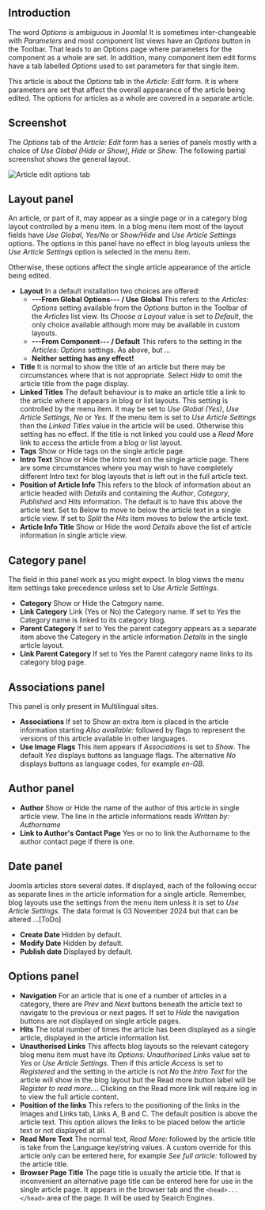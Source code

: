 <!-- Filename:  J6.x:_Article_Options / Display title: Article: Edit - Options -->

## Introduction

The word *Options* is ambiguous in Joomla! It is sometimes inter-changeable
with *Parameters* and most component list views have an *Options* button in
the Toolbar. That leads to an Options page where parameters for the component
as a whole are set. In addition, many component item edit forms have a tab
labelled *Options* used to set parameters for that single item.

This article is about the *Options* tab in the *Article: Edit* form. It is
where parameters are set that affect the overall appearance of the article
being edited. The options for articles as a whole are covered in a separate
article.

## Screenshot

The *Options* tab of the *Article: Edit* form has a series of panels mostly
with a choice of *Use Global (Hide or Show)*, *Hide* or *Show*. The following
partial screenshot shows the general layout.

![Article edit options tab](../../../en/images/articles/articles-edit-options-tab.png)

## Layout panel

An article, or part of it, may appear as a single page or in a category blog
layout controlled by a menu item. In a blog menu item most of the layout fields
have *Use Global*, *Yes/No* or *Show/Hide* and *Use Article Settings* options.
The options in this panel have no effect in blog layouts unless the 
*Use Article Settings* option is selected in the menu item.

Otherwise, these options affect the single article appearance of the article 
being edited. 

- **Layout** In a default installation two choices are offered: 
  - **---From Global Options--- / Use Global** This refers to the 
    *Articles: Options* setting available from the *Options* button in the
    Toolbar of the *Articles* list view. Its *Choose a Layout* value is set
    to *Default*, the only choice available although more may be available in
    custom layouts.
  - **---From Component--- / Default** This refers to the setting in the
    *Articles: Options* settings. As above, but ...
  - **Neither setting has any effect!**
- **Title** It is normal to show the title of an article but there may be
  circumstances where that is not appropriate. Select *Hide* to omit the
  article title from the page display.
- **Linked Titles** The default behaviour is to make an article title a link
  to the article where it appears in blog or list layouts. This setting is
  controlled by the menu item. It may be set to *Use Global (Yes)*,
  *Use Article Settings*, *No* or *Yes*. If the menu item is set to 
  *Use Article Settings* then the *Linked Titles* value in the article will
  be used. Otherwise this setting has no effect. If the title is not linked
  you could use a *Read More* link to access the article from a blog or list
  layout.
- **Tags** Show or Hide tags on the single article page.
- **Intro Text** Show or Hide the Intro text on the single article page. There
  are some circumstances where you may wish to have completely different Intro 
  text for blog layouts that is left out in the full article text.
- **Position of Article Info** This refers to the block of information about
  an article headed with *Details* and containing the *Author*, *Category*,
  *Published* and *Hits* information. The default is to have this above the
  article text. Set to Below to move to below the article text in a single
  article view. If set to *Split* the *Hits* item moves to below the article
  text.
- **Article Info Title** Show or Hide the word *Details* above the list
  of article information in single article view.

## Category panel

The field in this panel work as you might expect. In blog views the menu item 
settings take precedence unless set to *Use Article Settings*.

- **Category** Show or Hide the Category name.
- **Link Category** Link (Yes or No) the Category name. If set to *Yes* the
  Category name is linked to its category blog.
- **Parent Category** If set to Yes the parent category appears as a separate 
  item above the Category in the article information *Details* in the single 
  article layout.
- **Link Parent Category** If set to Yes the Parent category name links to its
  category blog page.

## Associations panel

This panel is only present in Multilingual sites.

- **Associations** If set to Show an extra item is placed in the article
  information starting *Also available:* followed by flags to represent the
  versions of this article available in other languages.
- **Use Image Flags** This item appears if *Associations* is set to *Show*. 
  The default *Yes* displays buttons as language flags. The alternative 
  *No* displays buttons as language codes, for example *en-GB*. 

## Author panel

- **Author** Show or Hide the name of the author of this article in single
  article view. The line in the article informations reads 
  *Written by: Authorname*
- **Link to Author's Contact Page** Yes or no to link the Authorname to the
  author contact page if there is one.

## Date panel

Joomla articles store several dates. If displayed, each of the following occur
as separate lines in the article information for a single article. Remember,
blog layouts use the settings from the menu item unless it is set to 
*Use Article Settings*. The data format is 03 November 2024 but that can be
altered ...[ToDo]

- **Create Date** Hidden by default.
- **Modify Date** Hidden by default.
- **Publish date** Displayed by default.

## Options panel

- **Navigation** For an article that is one of a number of articles in a
  category, there are *Prev* and *Next* buttons beneath the article text to
  navigate to the previous or next pages. If set to *Hide* the navigation
  buttons are not displayed on single article pages.
- **Hits** The total number of times the article has been displayed as a
  single article, displayed in the article information list.
- **Unauthorised Links** This affects blog layouts so the relevant category
  blog menu item must have its *Options: Unauthorised Links* value set to
  *Yes* or *Use Article Settings*. Then if this article *Access* is set to
  *Registered* and the setting in the article is not *No* the *Intro Text*
  for the article will show in the blog layout but the Read more button label 
  will be *Register to read more...*. Clicking on the Read more link will 
  require log in to view the full article content.
- **Position of the links** This refers to the positioning of the links in the
  Images and Links tab, Links A, B and C. The default position is above the 
  article text. This option allows the links to be placed below the article 
  text or not displayed at all.
- **Read More Text** The normal text, *Read More:* followed by the article 
  title is take from the Language key/string values. A custom override for this
  article only can be entered here, for example *See full article:* followed
  by the article title.
- **Browser Page Title** The page title is usually the article title. If that 
  is inconvenient an alternative page title can be entered here for use in
  the single article page. It appears in the browser tab and the 
  `<head>...</head>` area of the page. It will be used by Search Engines.